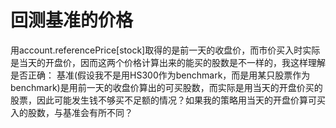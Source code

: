 # 回测基准的价格

用account.referencePrice[stock]取得的是前一天的收盘价，而市价买入时实际是当天的开盘价，因而这两个价格计算出来的能买的股数是不一样的，我这样理解是否正确：
基准(假设我不是用HS300作为benchmark，而是用某只股票作为benchmark)是用前一天的收盘价算出的可买股数，而实际是用当天的开盘价买的股票，因此可能发生钱不够买不足额的情况？如果我的策略用当天的开盘价算可买入的股数，与基准会有所不同？